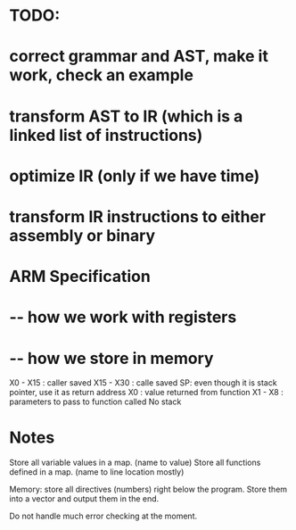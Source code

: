 # TODO:
#     correct grammar and AST, make it work, check an example
#     transform AST to IR (which is a linked list of instructions)
#     optimize IR (only if we have time)
#     transform IR instructions to either assembly or binary

# ARM Specification
# -- how we work with registers
# -- how we store in memory

X0 - X15 : caller saved
X15 - X30 : calle saved
SP: even though it is stack pointer, use it as return address
X0 : value returned from function
X1 - X8 : parameters to pass to function called
No stack

# Notes
Store all variable values in a map. (name to value)
Store all functions defined in a map. (name to line location mostly)

Memory: store all directives (numbers) right below the program.
Store them into a vector and output them in the end.

Do not handle much error checking at the moment.
